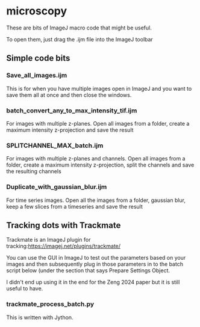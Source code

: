 # microscopy

These are bits of ImageJ macro code that might be useful. 

To open them, just drag the .ijm file into the ImageJ toolbar


## Simple code bits

### Save_all_images.ijm
This is for when you have multiple images open in ImageJ and you want to save them all at once and then close the windows. 

### batch_convert_any_to_max_intensity_tif.ijm
For images with multiple z-planes. Open all images from a folder, create a maximum intensity z-projection and save the result

### SPLITCHANNEL_MAX_batch.ijm
For images with multiple z-planes and channels. Open all images from a folder, create a maximum intensity z-projection, split the channels and save the resulting channels

### Duplicate_with_gaussian_blur.ijm
For time series images. Open all the images from a folder, gaussian blur, keep a few slices from a timeseries and save the result 

## Tracking dots with Trackmate

Trackmate is an ImageJ plugin for tracking:https://imagej.net/plugins/trackmate/ 

You can use the GUI in ImageJ to test out the parameters based on your images and then subsequently plug in those parameters in to the batch script below (under the section that says Prepare Settings Object. 

I didn't end up using it in the end for the Zeng 2024 paper but it is still useful to have. 

### trackmate_process_batch.py
This is written with Jython. 
